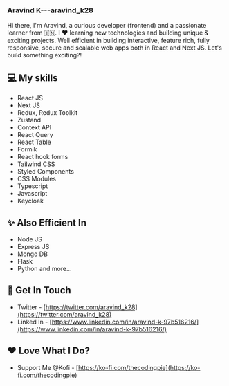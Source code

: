 ### Aravind K---aravind_k28

Hi there, I'm Aravind, a curious developer (frontend) and a passionate learner from 🇮🇳. I ❤️ learning new technologies and building unique & exciting projects. Well efficient in building interactive, feature rich, fully responsive, secure and scalable web apps both in React and Next JS. Let's build something exciting?!

## 💻 My skills

- React JS
- Next JS
- Redux, Redux Toolkit
- Zustand
- Context API
- React Query
- React Table
- Formik
- React hook forms
- Tailwind CSS
- Styled Components
- CSS Modules
- Typescript
- Javascript
- Keycloak

## ✨ Also Efficient In

- Node JS
- Express JS
- Mongo DB
- Flask
- Python and more...

## 📱 Get In Touch

- Twitter - [https://twitter.com/aravind_k28](https://twitter.com/aravind_k28)
- Linked In - [https://www.linkedin.com/in/aravind-k-97b516216/](https://www.linkedin.com/in/aravind-k-97b516216/)

## ❤️ Love What I Do?

- Support Me @Kofi - [https://ko-fi.com/thecodingpie](https://ko-fi.com/thecodingpie)
